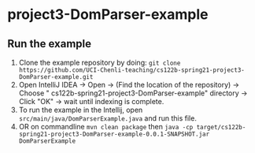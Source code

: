 # project3-DomParser-example

## Run the example

1. Clone the example repository by doing:
   `git clone https://github.com/UCI-Chenli-teaching/cs122b-spring21-project3-DomParser-example.git`
2. Open IntelliJ IDEA -> Open -> (Find the location of the repository) -> Choose "
   cs122b-spring21-project3-DomParser-example" directory -> Click "OK" -> wait until indexing is complete.
3. To run the example in the Intellij, open `src/main/java/DomParserExample.java` and run this file.
4. OR on commandline
   `mvn clean package` then
   `java -cp target/cs122b-spring21-project3-DomParser-example-0.0.1-SNAPSHOT.jar DomParserExample`

